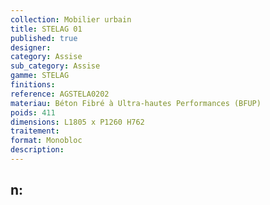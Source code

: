 ```yaml
---
collection: Mobilier urbain
title: STELAG 01
published: true
designer: 
category: Assise
sub_category: Assise
gamme: STELAG
finitions: 
reference: AGSTELA0202
materiau: Béton Fibré à Ultra-hautes Performances (BFUP)
poids: 411
dimensions: L1805 x P1260 H762
traitement: 
format: Monobloc
description: 
---
```

n: 
---
